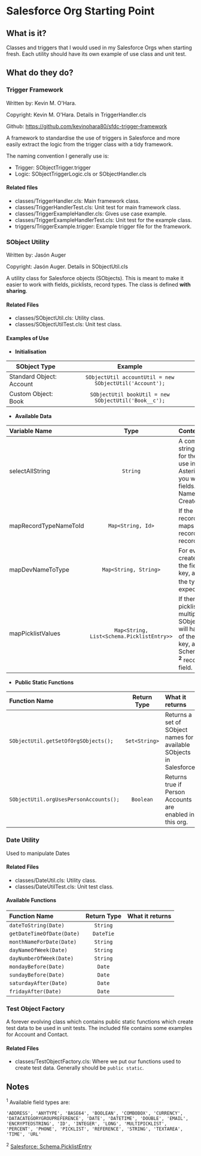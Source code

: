 # Salesforce Org Starting Point

## What is it?
Classes and triggers that I would used in my Salesforce Orgs when starting fresh.
Each utility should have its own example of use class and unit test.


## What do they do?

### Trigger Framework

Written by: Kevin M. O'Hara.

Copyright: Kevin M. O'Hara. Details in TriggerHandler.cls

Github: https://github.com/kevinohara80/sfdc-trigger-framework

A framework to standardise the use of triggers in Salesforce and more easily
extract the logic from the trigger class with a tidy framework.

The naming convention I generally use is:
- Trigger: SObjectTrigger.trigger
- Logic: SObjectTriggerLogic.cls or SObjectHandler.cls

#### Related files
- classes/TriggerHandler.cls: Main framework class.
- classes/TriggerHandlerTest.cls: Unit test for main framework class.
- classes/TriggerExampleHandler.cls: Gives use case example.
- classes/TriggerExampleHandlerTest.cls: Unit test for the example class.
- triggers/TriggerExample.trigger: Example trigger file for the framework.


### SObject Utility

Written by: Jasón Auger

Copyright: Jasón Auger. Details in SObjectUtil.cls

A utility class for Salesforce objects (SObjects). This is meant to make it easier to work
with fields, picklists, record types.  The class is defined **with sharing**.

#### Related Files
- classes/SObjectUtil.cls: Utility class.
- classes/SObjectUtilTest.cls: Unit test class.

#### Examples of Use
- **Initialisation**

| SObject Type             | Example                                                 |
|--------------------------|:-------------------------------------------------------:|
| Standard Object: Account | `SObjectUtil accountUtil = new SObjectUtil('Account');` | 
| Custom Object: Book      | `SObjectUtil bookUtil = new SObjectUtil('Book__c');`    |

- **Available Data**

| Variable Name         | Type                                      | Contents                                                                                                                                                                                       |
|:----------------------|:-----------------------------------------:|:-----------------------------------------------------------------------------------------------------------------------------------------------------------------------------------------------|
| selectAllString       | `String`                                  | A comma separated string with all fields for the SObject to use in place of an Asterisk (*) when you want to query all fields. e.g. "Id, Name, CreatedDate, CreatedBy, etc"                    |
| mapRecordTypeNameToId | `Map<String, Id>`                         | If the SObject has record types, this maps the name of a record type to a record type Id.                                                                                                      |
| mapDevNameToType      | `Map<String, String>`                     | For every field, create a map where the field name is the key, and the value is the type<sup> **1**</sup> of data expected.                                                                    |
| mapPicklistValues     | `Map<String, List<Schema.PicklistEntry>>` | If there are any picklists or multipicklists for the SObject, this map will have the name of the field as the key, and a list of Schema.PicklistEntry<sup> **2**</sup> records for that field. |

- **Public Static Functions**

| Function Name                          | Return Type   | What it returns                                                      |
|:---------------------------------------|:-------------:|:---------------------------------------------------------------------|
| `SObjectUtil.getSetOfOrgSObjects();`   | `Set<String>` | Returns a set of SObject names for available SObjects in Salesforce. |
| `SObjectUtil.orgUsesPersonAccounts();` | `Boolean`     | Returns true if Person Accounts are enabled in this org.             |


### Date Utility
Used to manipulate Dates

#### Related Files
- classes/DateUtil.cls: Utility class.
- classes/DateUtilTest.cls: Unit test class.

#### Available Functions
| Function Name             | Return Type | What it returns | 
|:--------------------------|:-----------:|:----------------|
| `dateToString(Date)`      | `String`    |  |
| `getDateTimeOfDate(Date)` | `DateTie`   |  |
| `monthNameForDate(Date)`  | `String`    |  |
| `dayNameOfWeek(Date)`     | `String`    |  |
| `dayNumberOfWeek(Date)`   | `String`    |  |
| `mondayBefore(Date)`      | `Date`      |  |
| `sundayBefore(Date)`      | `Date`      |  |
| `saturdayAfter(Date)`     | `Date`      |  |
| `fridayAfter(Date)`       | `Date`      |  |

### Test Object Factory
A forever evolving class which contains public static functions which create test data to be used in unit tests. The included file contains some examples for Account and Contact.

#### Related Files
- classes/TestObjectFactory.cls: Where we put our functions used to create test data.  Generally should be `public static`.


## Notes
<sup>1</sup> Available field types are:

`'ADDRESS', 'ANYTYPE', 'BASE64', 'BOOLEAN', 'COMBOBOX', 'CURRENCY',
'DATACATEGORYGROUPREFERENCE', 'DATE', 'DATETIME', 'DOUBLE', 'EMAIL',
'ENCRYPTEDSTRING', 'ID', 'INTEGER', 'LONG', 'MULTIPICKLIST', 'PERCENT',
'PHONE', 'PICKLIST', 'REFERENCE', 'STRING', 'TEXTAREA', 'TIME', 'URL'`

<sup>2</sup> <a href="https://developer.salesforce.com/docs/atlas.en-us.apexcode.meta/apexcode/apex_class_Schema_PicklistEntry.htm#apex_class_Schema_PicklistEntry" target="_blank">Salesforce: Schema.PicklistEntry</a>